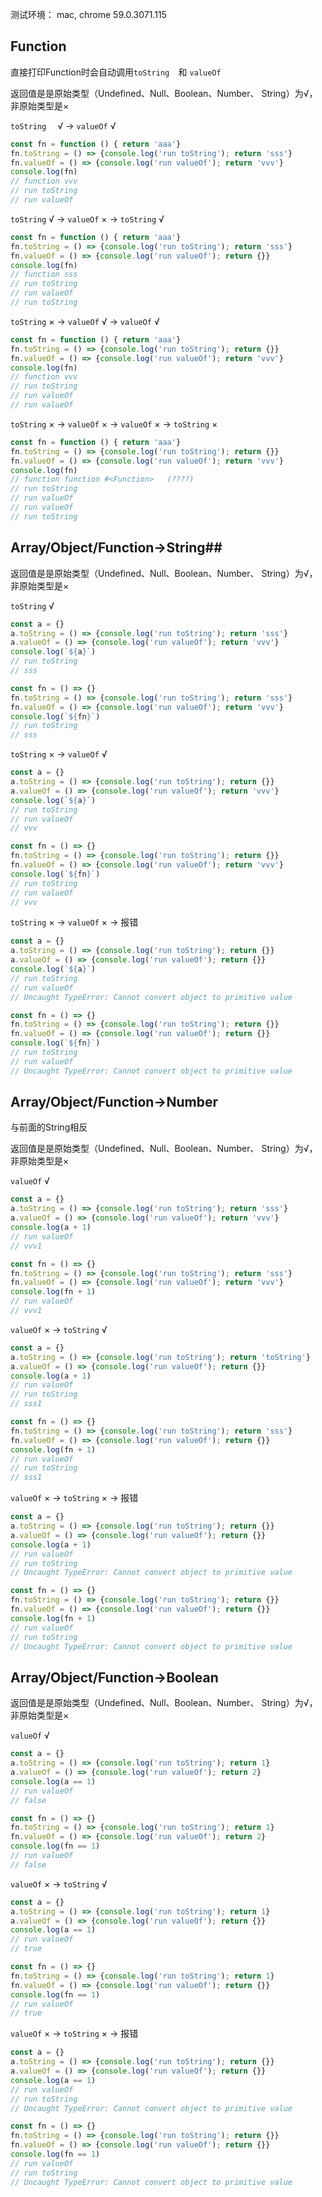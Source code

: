 测试环境： mac,  chrome 59.0.3071.115



## Function

直接打印Function时会自动调用`toString  `和 `valueOf`

返回值是是原始类型（Undefined、Null、Boolean、Number、 String）为√， 非原始类型是×



`toString  ` √  →  `valueOf`  √

```javascript
const fn = function () { return 'aaa'}
fn.toString = () => {console.log('run toString'); return 'sss'}
fn.valueOf = () => {console.log('run valueOf'); return 'vvv'}
console.log(fn)
// function vvv
// run toString
// run valueOf
```



`toString` √  →  `valueOf` ×  →  `toString` √

```javascript
const fn = function () { return 'aaa'}
fn.toString = () => {console.log('run toString'); return 'sss'}
fn.valueOf = () => {console.log('run valueOf'); return {}}
console.log(fn)
// function sss
// run toString
// run valueOf
// run toString
```



`toString` ×  →  `valueOf` √   →  `valueOf` √ 

```javascript
const fn = function () { return 'aaa'}
fn.toString = () => {console.log('run toString'); return {}}
fn.valueOf = () => {console.log('run valueOf'); return 'vvv'}
console.log(fn)
// function vvv
// run toString
// run valueOf
// run valueOf
```



`toString` ×  →  `valueOf` ×  →  `valueOf` ×  →  `toString` × 

```javascript
const fn = function () { return 'aaa'}
fn.toString = () => {console.log('run toString'); return {}}
fn.valueOf = () => {console.log('run valueOf'); return 'vvv'}
console.log(fn)
// function function #<Function>   (????)
// run toString
// run valueOf
// run valueOf
// run toString
```



## Array/Object/Function→String##

返回值是是原始类型（Undefined、Null、Boolean、Number、 String）为√， 非原始类型是×



`toString` √

```javascript
const a = {}
a.toString = () => {console.log('run toString'); return 'sss'}
a.valueOf = () => {console.log('run valueOf'); return 'vvv'}
console.log(`${a}`)
// run toString
// sss

const fn = () => {}
fn.toString = () => {console.log('run toString'); return 'sss'}
fn.valueOf = () => {console.log('run valueOf'); return 'vvv'}
console.log(`${fn}`)
// run toString
// sss
```



`toString` ×  →  `valueOf` √

```javascript
const a = {}
a.toString = () => {console.log('run toString'); return {}}
a.valueOf = () => {console.log('run valueOf'); return 'vvv'}
console.log(`${a}`)
// run toString
// run valueOf
// vvv

const fn = () => {}
fn.toString = () => {console.log('run toString'); return {}}
fn.valueOf = () => {console.log('run valueOf'); return 'vvv'}
console.log(`${fn}`)
// run toString
// run valueOf
// vvv
```



`toString` ×  →  `valueOf` × → 报错

```javascript
const a = {}
a.toString = () => {console.log('run toString'); return {}}
a.valueOf = () => {console.log('run valueOf'); return {}}
console.log(`${a}`)
// run toString
// run valueOf
// Uncaught TypeError: Cannot convert object to primitive value

const fn = () => {}
fn.toString = () => {console.log('run toString'); return {}}
fn.valueOf = () => {console.log('run valueOf'); return {}}
console.log(`${fn}`)
// run toString
// run valueOf
// Uncaught TypeError: Cannot convert object to primitive value
```



## Array/Object/Function→Number

与前面的String相反

返回值是是原始类型（Undefined、Null、Boolean、Number、 String）为√， 非原始类型是×



`valueOf` √

```javascript
const a = {}
a.toString = () => {console.log('run toString'); return 'sss'}
a.valueOf = () => {console.log('run valueOf'); return 'vvv'}
console.log(a + 1)
// run valueOf
// vvv1

const fn = () => {}
fn.toString = () => {console.log('run toString'); return 'sss'}
fn.valueOf = () => {console.log('run valueOf'); return 'vvv'}
console.log(fn + 1)
// run valueOf
// vvv1
```



`valueOf` ×  →  `toString` √

```javascript
const a = {}
a.toString = () => {console.log('run toString'); return 'toString'}
a.valueOf = () => {console.log('run valueOf'); return {}}
console.log(a + 1)
// run valueOf
// run toString
// sss1

const fn = () => {}
fn.toString = () => {console.log('run toString'); return 'sss'}
fn.valueOf = () => {console.log('run valueOf'); return {}}
console.log(fn + 1)
// run valueOf
// run toString
// sss1
```



`valueOf` ×  →  `toString` × → 报错

```javascript
const a = {}
a.toString = () => {console.log('run toString'); return {}}
a.valueOf = () => {console.log('run valueOf'); return {}}
console.log(a + 1)
// run valueOf
// run toString
// Uncaught TypeError: Cannot convert object to primitive value

const fn = () => {}
fn.toString = () => {console.log('run toString'); return {}}
fn.valueOf = () => {console.log('run valueOf'); return {}}
console.log(fn + 1)
// run valueOf
// run toString
// Uncaught TypeError: Cannot convert object to primitive value
```



## Array/Object/Function→Boolean

返回值是是原始类型（Undefined、Null、Boolean、Number、 String）为√， 非原始类型是×



`valueOf` √

```javascript
const a = {}
a.toString = () => {console.log('run toString'); return 1}
a.valueOf = () => {console.log('run valueOf'); return 2}
console.log(a == 1)
// run valueOf
// false

const fn = () => {}
fn.toString = () => {console.log('run toString'); return 1}
fn.valueOf = () => {console.log('run valueOf'); return 2}
console.log(fn == 1)
// run valueOf
// false
```



`valueOf` ×  →  `toString` √

```javascript
const a = {}
a.toString = () => {console.log('run toString'); return 1}
a.valueOf = () => {console.log('run valueOf'); return {}}
console.log(a == 1)
// run valueOf
// true

const fn = () => {}
fn.toString = () => {console.log('run toString'); return 1}
fn.valueOf = () => {console.log('run valueOf'); return {}}
console.log(fn == 1)
// run valueOf
// true
```



`valueOf` ×  →  `toString` × → 报错

```javascript
const a = {}
a.toString = () => {console.log('run toString'); return {}}
a.valueOf = () => {console.log('run valueOf'); return {}}
console.log(a == 1)
// run valueOf
// run toString
// Uncaught TypeError: Cannot convert object to primitive value

const fn = () => {}
fn.toString = () => {console.log('run toString'); return {}}
fn.valueOf = () => {console.log('run valueOf'); return {}}
console.log(fn == 1)
// run valueOf
// run toString
// Uncaught TypeError: Cannot convert object to primitive value
```



